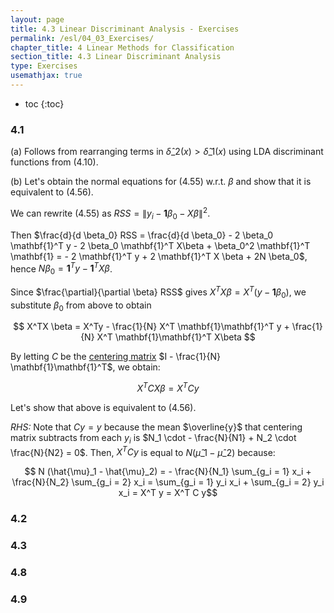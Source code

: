 ```yaml
---
layout: page
title: 4.3 Linear Discriminant Analysis - Exercises
permalink: /esl/04_03_Exercises/
chapter_title: 4 Linear Methods for Classification
section_title: 4.3 Linear Discriminant Analysis
type: Exercises
usemathjax: true
---
```


* toc
{:toc}

### 4.1

(a) Follows from rearranging terms in $\hat{\delta}\_2(x) > \hat{\delta}\_1(x)$ using LDA discriminant functions from (4.10).

(b) Let's obtain the normal equations for (4.55) w.r.t. $\beta$ and show that it is equivalent to (4.56).

We can rewrite (4.55) as $RSS = \lVert y_i - \mathbf{1} \beta_0 - X \beta \rVert^2$.

Then $\frac{d}{d \beta_0} RSS = \frac{d}{d \beta_0} - 2 \beta_0 \mathbf{1}^T y - 2 \beta_0 \mathbf{1}^T X\beta + \beta_0^2 \mathbf{1}^T \mathbf{1} = - 2 \mathbf{1}^T y + 2 \mathbf{1}^T X \beta + 2N \beta_0$, hence $N \beta_0 = \mathbf{1}^T y - \mathbf{1}^T X \beta$.

Since $\frac{\partial}{\partial \beta} RSS$ gives $X^TX \beta = X^T(y - \mathbf{1} \beta_0)$, we substitute $\beta_0$ from above to obtain

$$ X^TX \beta = X^Ty - \frac{1}{N} X^T \mathbf{1}\mathbf{1}^T y + \frac{1}{N} X^T \mathbf{1}\mathbf{1}^T X\beta $$

By letting $C$ be the [centering matrix](https://en.wikipedia.org/wiki/Centering_matrix) $I - \frac{1}{N} \mathbf{1}\mathbf{1}^T$, we obtain:

$$ X^T C X \beta = X^T C y $$

Let's show that above is equivalent to (4.56). 

*RHS:* Note that $Cy = y$ because the mean $\overline{y}$ that centering matrix subtracts from each $y_i$ is $N_1 \cdot - \frac{N}{N1} + N_2 \cdot \frac{N}{N2} = 0$. Then, $X^TCy$ is equal to $N (\hat{\mu}\_1 - \hat{\mu}\_2)$ because:

$$ N (\hat{\mu}_1 - \hat{\mu}_2) = - \frac{N}{N_1} \sum_{g_i = 1} x_i + \frac{N}{N_2} \sum_{g_i = 2} x_i = \sum_{g_i = 1} y_i x_i + \sum_{g_i = 2} y_i x_i = X^T y = X^T C y$$



### 4.2

### 4.3

### 4.8

### 4.9